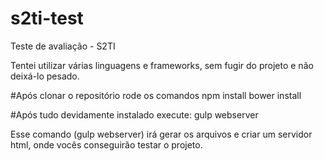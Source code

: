 # s2ti-test
Teste de avaliação - S2TI

Tentei utilizar várias linguagens e frameworks, sem fugir do projeto e não deixá-lo pesado.


#Após clonar o repositório rode os comandos
npm install
bower install

#Após tudo devidamente instalado execute:
gulp webserver

Esse comando (gulp webserver) irá gerar os arquivos e criar um servidor html, onde vocês conseguirão testar o projeto. 
